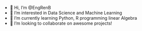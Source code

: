 - 👋 Hi, I’m @EngRenB
- 👀 I’m interested in Data Science and Machine Learning
- 🌱 I’m currently learning Python, R programming linear Algebra 
- 💞️ I’m looking to collaborate on awesome projects!

<!---
EngRenB/EngRenB is a ✨ special ✨ repository because its `README.md` (this file) appears on your GitHub profile.
You can click the Preview link to take a look at your changes.
--->
